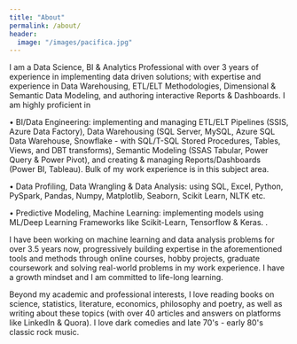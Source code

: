 ```yaml
---
title: "About"
permalink: /about/
header:
  image: "/images/pacifica.jpg"
---
```


I am a Data Science, BI & Analytics Professional with over 3 years of experience in implementing data driven solutions; with expertise and experience in Data Warehousing, ETL/ELT Methodologies, Dimensional & Semantic Data Modeling, and authoring interactive Reports & Dashboards. I am highly proficient in

• BI/Data Engineering: implementing and managing ETL/ELT Pipelines (SSIS, Azure Data Factory), Data Warehousing (SQL Server, MySQL, Azure SQL Data Warehouse, Snowflake - with SQL/T-SQL Stored Procedures, Tables, Views, and DBT transforms), Semantic Modeling (SSAS Tabular, Power Query & Power Pivot), and creating & managing Reports/Dashboards (Power BI, Tableau). Bulk of my work experience is in this subject area.

• Data Profiling, Data Wrangling & Data Analysis: using SQL, Excel, Python, PySpark, Pandas, Numpy, Matplotlib, Seaborn, Scikit Learn, NLTK etc.

• Predictive Modeling, Machine Learning: implementing models using ML/Deep Learning Frameworks like Scikit-Learn, Tensorflow & Keras. . 

I have been working on machine learning and data analysis problems for over 3.5 years now, progressively building expertise in the aforementioned tools and methods through online courses, hobby projects, graduate coursework and solving real-world problems in my work experience. I have a growth mindset and I am committed to life-long learning. 

Beyond my academic and professional interests, I love reading books on science, statistics, literature, economics, philosophy and poetry, as well as writing about these topics (with over 40 articles and answers on platforms like LinkedIn & Quora). I love dark comedies and late 70's - early 80's classic rock music. 


